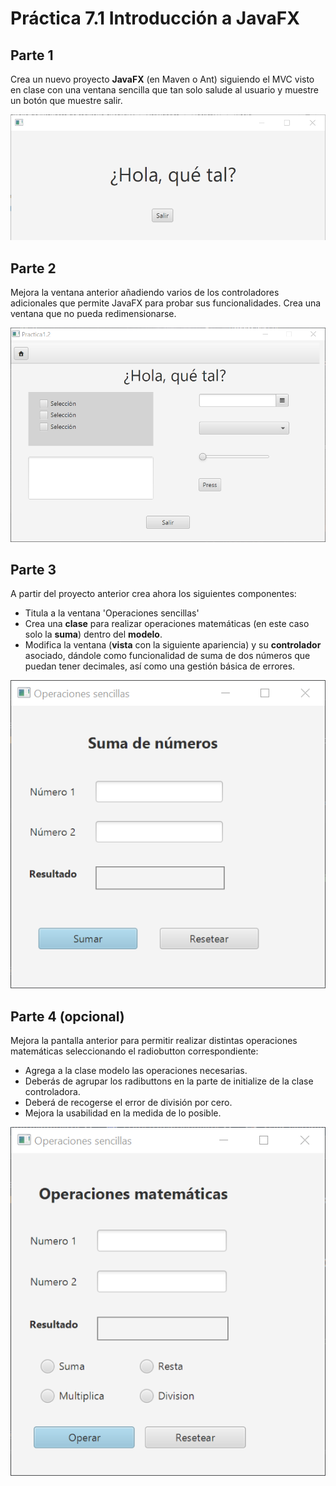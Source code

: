 # Práctica 7.1 Introducción a JavaFX

## Parte 1

Crea un nuevo proyecto **JavaFX** (en Maven o Ant) siguiendo el MVC visto en clase con una ventana sencilla que tan solo salude al usuario y muestre un botón que muestre salir.

![](media/captura_1_1.png)


## Parte 2

Mejora la ventana anterior añadiendo varios de los controladores adicionales que permite JavaFX para probar sus funcionalidades. Crea una ventana que no pueda redimensionarse.

![](media/captura_1_2.png)


## Parte 3

A partir del proyecto anterior crea ahora los siguientes componentes:

   -   Titula a la ventana 'Operaciones sencillas'
   -   Crea una **clase** para realizar operaciones matemáticas (en este caso solo la **suma**) dentro del **modelo**.
   -   Modifica la ventana (**vista** con la siguiente apariencia) y su **controlador** asociado, dándole como funcionalidad de suma de dos números que puedan tener decimales, así como una gestión básica de errores.

![](media/e21a7c4bffc20669a0adffd35b121e22.png)


## Parte 4 (opcional)

Mejora la pantalla anterior para permitir realizar distintas operaciones matemáticas seleccionando el radiobutton correspondiente:

-  Agrega a la clase modelo las operaciones necesarias.
-  Deberás de agrupar los radibuttons en la parte de initialize de la clase controladora.
-  Deberá de recogerse el error de división por cero.
-  Mejora la usabilidad en la medida de lo posible.

![](media/captura_1_4.png)